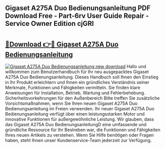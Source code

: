 ## Gigaset A275A Duo Bedienungsanleitung PDF Download Free - Part-6rv User Guide Repair - Service Owner Edition cjGRI

# <h2><a href="http://df2iv6.blite.top/?on=Gigaset+A275A+Duo+Bedienungsanleitung">🔗Download 👉🔴 Gigaset A275A Duo Bedienungsanleitung</a></h2>

[![Gigaset A275A Duo Bedienungsanleitung new download](https://i.imgur.com/lujVjoI.png)](http://df2iv6.blite.top/?on=Gigaset+A275A+Duo+Bedienungsanleitung)
Hallo und willkommen zum Benutzerhandbuch für Ihr neu ausgepacktes Gigaset A275A Duo Bedienungsanleitung. Dieses Handbuch soll Ihnen den Einstieg in Ihr Produkt erleichtern und Ihnen ein gründliches Verständnis seiner Merkmale, Funktionen und Fähigkeiten vermitteln. Sie finden klare Anweisungen für Installation, Betrieb, Wartung und Fehlerbehebung. Sicherheitsvorkehrungen für den Außenbereich Bitte treffen Sie zusätzliche Vorsichtsmaßnahmen, wenn Sie Ihren neuen Gigaset A275A Duo Bedienungsanleitung im Freien verwenden. Ihr neuer Gigaset A275A Duo Bedienungsanleitung verfügt über einen leistungsstarken Motor und innovative Funktionen für außergewöhnliche Leistung. Wir glauben, dass das Gigaset A275A Duo BedienungsanleitungD eine umfassende und gründliche Ressource für Ihr Bestreben war, die Funktionen und Fähigkeiten Ihres neuen Artikels zu verstehen. Wenn Sie Hilfe benötigen oder Fragen haben, steht Ihnen unser Kundenservice-Team jederzeit zur Verfügung.

